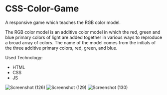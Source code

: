 # CSS-Color-Game
A responsive game which teaches the RGB color model.

The RGB color model is an additive color model in which the red, green and blue primary colors of light are added together in various ways to reproduce a broad array of colors. The name of the model comes from the initials of the three additive primary colors, red, green, and blue.

Used Technology:

- HTML
- CSS
- JS

![Screenshot (126)](https://github.com/Isa-Tekinkaya/CSS-Color-Game/assets/42121090/112b5381-5842-4c65-a9bc-b055aad14a79)
![Screenshot (129)](https://github.com/Isa-Tekinkaya/CSS-Color-Game/assets/42121090/72f7e270-a260-4264-ab4a-ead8eebbde41)
![Screenshot (130)](https://github.com/Isa-Tekinkaya/CSS-Color-Game/assets/42121090/b9f7c124-9ffc-4c3b-abac-7882cf027091)
